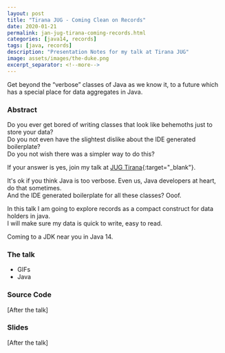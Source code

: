 ```yaml
---
layout: post
title: "Tirana JUG - Coming Clean on Records"
date: 2020-01-21
permalink: jan-jug-tirana-coming-records.html
categories: [java14, records]
tags: [java, records]
description: "Presentation Notes for my talk at Tirana JUG"
image: assets/images/the-duke.png
excerpt_separator: <!--more-->
---
```


Get beyond the “verbose” classes of Java as we know it, to a future which has a special place for data aggregates in Java.

<!--more-->

### Abstract

Do you ever get bored of writing classes that look like behemoths just to store your data?\
Do you not even have the slightest dislike about the IDE generated boilerplate?\
Do you not wish there was a simpler way to do this?

If your answer is yes, join my talk at [JUG Tirana](https://www.meetup.com/Java-User-Group-Tirana/events/267691374/){:target="_blank"}.

It's ok if you think Java is too verbose. Even us, Java developers at heart, do that sometimes.\
And the IDE generated boilerplate for all these classes? Ooof.

In this talk I am going to explore records as a compact construct for data holders in java.\
I will make sure my data is quick to write, easy to read.

Coming to a JDK near you in Java 14.

### The talk

- GIFs
- Java

### Source Code

[After the talk]

### Slides

[After the talk]